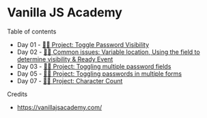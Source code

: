 # Vanilla JS Academy

Table of contents

- Day 01 - [👨‍💻 Project: Toggle Password Visibility](https://github.com/nielslange/vanilla-js-academy/tree/master/Day%2001)
- Day 02 - [👨‍🏫 Common issues: Variable location, Using the field to determine visibility & Ready Event](https://github.com/nielslange/vanilla-js-academy/tree/master/Day%2002)
- Day 03 - [👨‍💻 Project: Toggling multiple password fields](https://github.com/nielslange/vanilla-js-academy/tree/master/Day%2003)
- Day 05 - [👨‍💻 Project: Toggling passwords in multiple forms](https://github.com/nielslange/vanilla-js-academy/tree/master/Day%2005)
- Day 07 - [👨‍💻 Project: Character Count](https://github.com/nielslange/vanilla-js-academy/tree/master/Day%2007)

Credits

* https://vanillajsacademy.com/
